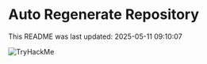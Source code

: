 # Auto Regenerate Repository

This README was last updated: 2025-05-11 09:10:07

 ![TryHackMe](https://tryhackme.com/badge/533634)